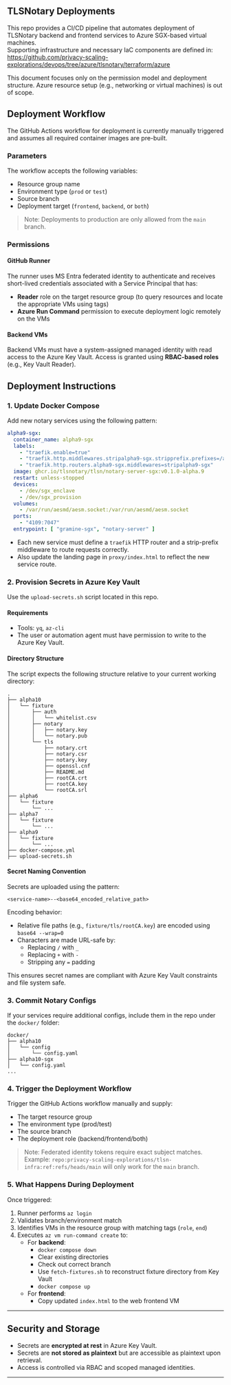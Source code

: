 ## TLSNotary Deployments

This repo provides a CI/CD pipeline that automates deployment of TLSNotary backend and frontend services to Azure SGX-based virtual machines.  
Supporting infrastructure and necessary IaC components are defined in:  
https://github.com/privacy-scaling-explorations/devops/tree/azure/tlsnotary/terraform/azure

This document focuses only on the permission model and deployment structure. Azure resource setup (e.g., networking or virtual machines) is out of scope.

## Deployment Workflow

The GitHub Actions workflow for deployment is currently manually triggered and assumes all required container images are pre-built.

### Parameters

The workflow accepts the following variables:

- Resource group name
- Environment type (`prod` or `test`)
- Source branch
- Deployment target (`frontend`, `backend`, or `both`)

> Note: Deployments to production are only allowed from the `main` branch.

### Permissions

#### GitHub Runner

The runner uses MS Entra federated identity to authenticate and receives short-lived credentials associated with a Service Principal that has:

- **Reader** role on the target resource group (to query resources and locate the appropriate VMs using tags)
- **Azure Run Command** permission to execute deployment logic remotely on the VMs

#### Backend VMs

Backend VMs must have a system-assigned managed identity with read access to the Azure Key Vault. Access is granted using **RBAC-based roles** (e.g., Key Vault Reader).

## Deployment Instructions

### 1. Update Docker Compose

Add new notary services using the following pattern:

```yaml
alpha9-sgx:
  container_name: alpha9-sgx
  labels:
    - "traefik.enable=true"
    - "traefik.http.middlewares.stripalpha9-sgx.stripprefix.prefixes=/alpha9-sgx"
    - "traefik.http.routers.alpha9-sgx.middlewares=stripalpha9-sgx"
  image: ghcr.io/tlsnotary/tlsn/notary-server-sgx:v0.1.0-alpha.9
  restart: unless-stopped
  devices:
    - /dev/sgx_enclave
    - /dev/sgx_provision
  volumes:
    - /var/run/aesmd/aesm.socket:/var/run/aesmd/aesm.socket
  ports:
    - "4109:7047"
  entrypoint: [ "gramine-sgx", "notary-server" ]
```

- Each new service must define a `traefik` HTTP router and a strip-prefix middleware to route requests correctly.
- Also update the landing page in `proxy/index.html` to reflect the new service route.

### 2. Provision Secrets in Azure Key Vault

Use the `upload-secrets.sh` script located in this repo.

#### Requirements

- Tools: `yq`, `az-cli`
- The user or automation agent must have permission to write to the Azure Key Vault.

#### Directory Structure

The script expects the following structure relative to your current working directory:

```
.
├── alpha10
│   └── fixture
│       ├── auth
│       │   └── whitelist.csv
│       ├── notary
│       │   ├── notary.key
│       │   └── notary.pub
│       └── tls
│           ├── notary.crt
│           ├── notary.csr
│           ├── notary.key
│           ├── openssl.cnf
│           ├── README.md
│           ├── rootCA.crt
│           ├── rootCA.key
│           └── rootCA.srl
├── alpha6
│   └── fixture
│       └── ...
├── alpha7
│   └── fixture
│       └── ...
├── alpha9
│   └── fixture
│       └── ...
├── docker-compose.yml
├── upload-secrets.sh
```

#### Secret Naming Convention

Secrets are uploaded using the pattern:

```
<service-name>--<base64_encoded_relative_path>
```

Encoding behavior:

- Relative file paths (e.g., `fixture/tls/rootCA.key`) are encoded using `base64 --wrap=0`
- Characters are made URL-safe by:
  - Replacing `/` with `_`
  - Replacing `+` with `-`
  - Stripping any `=` padding

This ensures secret names are compliant with Azure Key Vault constraints and file system safe.

### 3. Commit Notary Configs

If your services require additional configs, include them in the repo under the `docker/` folder:

```
docker/
├── alpha10
│   └── config
│       └── config.yaml
├── alpha10-sgx
│   └── config.yaml
...
```

### 4. Trigger the Deployment Workflow

Trigger the GitHub Actions workflow manually and supply:

- The target resource group
- The environment type (prod/test)
- The source branch
- The deployment role (backend/frontend/both)

> Note: Federated identity tokens require exact subject matches.
> Example: `repo:privacy-scaling-explorations/tlsn-infra:ref:refs/heads/main` will only work for the `main` branch.

### 5. What Happens During Deployment

Once triggered:

1. Runner performs `az login`
2. Validates branch/environment match
3. Identifies VMs in the resource group with matching tags (`role`, `end`)
4. Executes `az vm run-command create` to:
   - For **backend**:
     - `docker compose down`
     - Clear existing directories
     - Check out correct branch
     - Use `fetch-fixtures.sh` to reconstruct fixture directory from Key Vault
     - `docker compose up`
   - For **frontend**:
     - Copy updated `index.html` to the web frontend VM

---

## Security and Storage

- Secrets are **encrypted at rest** in Azure Key Vault.
- Secrets are **not stored as plaintext** but are accessible as plaintext upon retrieval.
- Access is controlled via RBAC and scoped managed identities.
---